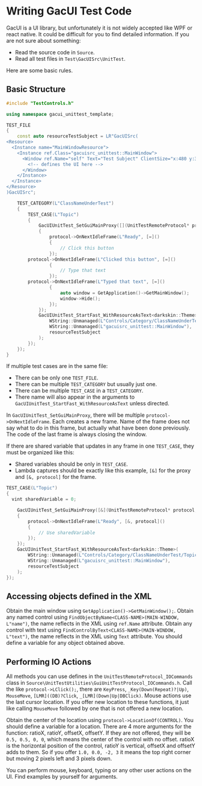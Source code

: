 # Writing GacUI Test Code

GacUI is a UI library, but unfortunately it is not widely accepted like WPF or react native. It could be difficult for you to find detailed information. If you are not sure about something:

- Read the source code in `Source`.
- Read all test files in `Test\GacUISrc\UnitTest`.

Here are some basic rules.

## Basic Structure

```C++
#include "TestControls.h"

using namespace gacui_unittest_template;

TEST_FILE
{
	const auto resourceTestSubject = LR"GacUISrc(
<Resource>
  <Instance name="MainWindowResource">
    <Instance ref.Class="gacuisrc_unittest::MainWindow">
      <Window ref.Name="self" Text="Test Subject" ClientSize="x:480 y:320">
        <!-- defines the UI here -->
      </Window>
    </Instance>
  </Instance>
</Resource>
)GacUISrc";

	TEST_CATEGORY(L"ClassNameUnderTest")
	{
		TEST_CASE(L"Topic")
		{
			GacUIUnitTest_SetGuiMainProxy([](UnitTestRemoteProtocol* protocol, IUnitTestContext*)
			{
				protocol->OnNextIdleFrame(L"Ready", [=]()
				{
					// Click this button
				});
        protocol->OnNextIdleFrame(L"Clicked this button", [=]()
				{
					// Type that text
				});
        protocol->OnNextIdleFrame(L"Typed that text", [=]()
				{
					auto window = GetApplication()->GetMainWindow();
					window->Hide();
				});
			});
			GacUIUnitTest_StartFast_WithResourceAsText<darkskin::Theme>(
				WString::Unmanaged(L"Controls/Category/ClassNameUnderTest/Topic"),
				WString::Unmanaged(L"gacuisrc_unittest::MainWindow"),
				resourceTestSubject
			);
		});
	});
}
```

If multiple test cases are in the same file:
- There can be only one `TEST_FILE`.
- There can be multiple `TEST_CATEGORY` but usually just one.
- There can be multiple `TEST_CASE` in a `TEST_CATEGORY`.
- There name will also appear in the arguments to `GacUIUnitTest_StartFast_WithResourceAsText` unless directed.

In `GacUIUnitTest_SetGuiMainProxy`, there will be multiple `protocol->OnNextIdleFrame`. Each creates a new frame.
Name of the frame does not say what to do in this frame, but actually what have been done previously.
The code of the last frame is always closing the window.

If there are shared variable that updates in any frame in one `TEST_CASE`, they must be organized like this:
- Shared variables should be only in `TEST_CASE`.
- Lambda captures should be exactly like this example, `[&]` for the proxy and `[&, protocol]` for the frame.

```C++
TEST_CASE(L"Topic")
{
  vint sharedVariable = 0;

	GacUIUnitTest_SetGuiMainProxy([&](UnitTestRemoteProtocol* protocol, IUnitTestContext*)
	{
		protocol->OnNextIdleFrame(L"Ready", [&, protocol]()
		{
			// Use sharedVariable
		});
	});
	GacUIUnitTest_StartFast_WithResourceAsText<darkskin::Theme>(
		WString::Unmanaged(L"Controls/Category/ClassNameUnderTest/Topic"),
		WString::Unmanaged(L"gacuisrc_unittest::MainWindow"),
		resourceTestSubject
	);
});
```

## Accessing objects defined in the XML

Obtain the main window using `GetApplication()->GetMainWindow();`.
Obtain any named control using `FindObjectByName<CLASS-NAME>(MAIN-WINDOW, L"name")`, the name reflects in the XML using `ref.Name` attribute.
Obtain any control with text using `FindControlByText<CLASS-NAME>(MAIN-WINDOW, L"text")`, the name reflects in the XML using `Text` attribute.
You should define a variable for any object obtained above.

## Performing IO Actions

All methods you can use defines in the `UnitTestRemoteProtocol_IOCommands` class in `Source\UnitTestUtilities\GuiUnitTestProtocol_IOCommands.h`.
Call the like `protocol->LClick();`, there are `KeyPress`, `_Key(Down(Repeat)?|Up)`, `MouseMove`, `[LMR]((DB)?Click`, `_[LMR](Down|Up|DBClick)`.
Mouse actions use the last cursor location. If you offer new location to these functions, it just like calling `MouseMove` followed by one that is not offered a new location.

Obtain the center of the location using `protocol->LocationOf(CONTROL)`. You should define a variable for a location.
There are 4 more arguments for the function: ratioX, ratioY, offsetX, offsetY. If they are not offered, they will be `0.5, 0.5, 0, 0`, which means the center of the control with no offset. ratioX is the horizontal position of the control, ratioY is vertical, offsetX and offsetY adds to them. So if you offer `1.0, 0.0, -2, 3` it means the top right corner but moving 2 pixels left and 3 pixels down.

You can perform mouse, keyboard, typing or any other user actions on the UI. 
Find examples by yourself for arguments.
